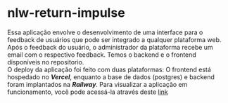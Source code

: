 # nlw-return-impulse

Essa aplicação envolve o desenvolvimento de uma interface para o feedback de usuários que pode ser integrado a qualquer plataforma web. Após o feedback do usuário, o administrador da plataforma recebe um email com o respectivo feedback.
Temos o backend e o frontend disponíveis no repositorio.  
O deploy da aplicação foi feito com duas plataformas: O frontend está hospedado no ***Vercel***, enquanto a base de dados (postgres) e backend foram implantados na ***Railway***.
Para visualizar a aplicação em funcionamento, você pode acessá-la através deste [link](https://nlw-return-impulse-nu-ruddy.vercel.app/)


